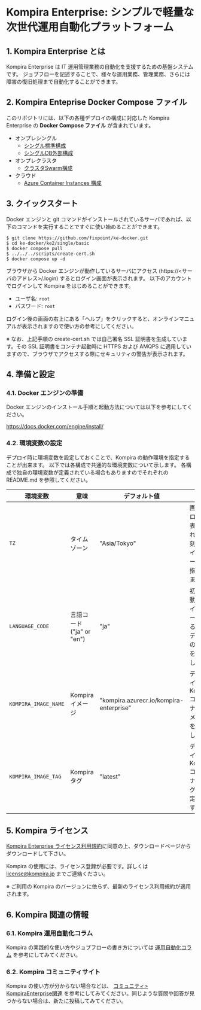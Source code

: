# Kompira Enterprise: シンプルで軽量な次世代運用自動化プラットフォーム

## 1. Kompira Enterprise とは

Kompira Enterprise は IT 運用管理業務の自動化を支援するための基盤システムです。
ジョブフローを記述することで、様々な運用業務、管理業務、さらには障害の復旧処理まで自動化することができます。

## 2. Kompira Enteprise Docker Compose ファイル

このリポジトリには、以下の各種デプロイの構成に対応した Kompira Enterprise の **Docker Compose ファイル** が含まれています。

* オンプレシングル
    * [シングル標準構成](ke2/single/basic)
    * [シングルDB外部構成](ke2/single/extdb)
* オンプレクラスタ
    * [クラスタSwarm構成](ke2/cluster/swarm)
* クラウド
    * [Azure Container Instances 構成](ke2/cloud/azureci)


## 3. クイックスタート

Docker エンジンと git コマンドがインストールされているサーバであれば、以下のコマンドを実行することですぐに使い始めることができます。

```
$ git clone https://github.com/fixpoint/ke-docker.git
$ cd ke-docker/ke2/single/basic
$ docker compose pull
$ ../../../scripts/create-cert.sh
$ docker compose up -d
```

ブラウザから Docker エンジンが動作しているサーバにアクセス (https://<サーバのアドレス>/.login) するとログイン画面が表示されます。
以下のアカウントでログインして Kompira をはじめることができます。

* ユーザ名: `root`
* パスワード: `root`

ログイン後の画面の右上にある「ヘルプ」をクリックすると、オンラインマニュアルが表示されますので使い方の参考にしてください。

※ なお、上記手順の create-cert.sh では自己署名 SSL 証明書を生成しています。その SSL 証明書をコンテナ起動時に HTTPS および AMQPS に適用していますので、ブラウザでアクセスする際にセキュリティの警告が表示されます。

## 4. 準備と設定
### 4.1. Docker エンジンの準備

Docker エンジンのインストール手順と起動方法については以下を参考にしてください。

https://docs.docker.com/engine/install/

### 4.2. 環境変数の設定

デプロイ時に環境変数を設定しておくことで、Kompira の動作環境を指定することが出来ます。
以下では各構成で共通的な環境変数について示します。
各構成で独自の環境変数が定義されている場合もありますのでそれぞれの README.md を参照してください。


| 環境変数                | 意味                        | デフォルト値                            | 備考                                                   |
| ----------------------- | --------------------------- | --------------------------------------- | ------------------------------------------------------ |
| `TZ`                    | タイムゾーン                | "Asia/Tokyo"                            | 画面やログで表示される時刻のタイムゾーンを指定します   |
| `LANGUAGE_CODE`         | 言語コード ("ja" or "en")   | "ja"                                    | 初回起動時にインポートする初期データの言語を指定します |
| `KOMPIRA_IMAGE_NAME`    | Kompira イメージ            | "kompira.azurecr.io/kompira-enterprise" | デプロイする Kompira コンテナのイメージを指定します    |
| `KOMPIRA_IMAGE_TAG`     | Kompira タグ                | "latest"                                | デプロイする Kompira コンテナのタグを指定します        |

## 5. Kompira ライセンス

[Kompira Enterprise ライセンス利用規約](https://www.kompira.jp/Kompira_terms.pdf)に同意の上、ダウンロードページからダウンロードして下さい。

Kompira の使用には、ライセンス登録が必要です。詳しくは [license@kompira.jp](mailto:license@kompira.jp) までご連絡ください。

※ ご利用の Kompira のバージョンに依らず、最新のライセンス利用規約が適用されます。

## 6. Kompira 関連の情報

### 6.1. Kompira 運用自動化コラム

Kompira の実践的な使い方やジョブフローの書き方については [運用自動化コラム](https://www.kompira.jp/column/) を参考にしてみてください。

### 6.2. Kompira コミュニティサイト

Kompira の使い方が分からない場合などは、 [コミュニティ> KompiraEnterprise関連](https://kompira.zendesk.com/hc/ja/community/topics/360000014321-KompiraEnterprise%E9%96%A2%E9%80%A3) を参考にしてみてください。同じような質問や回答が見つからない場合は、新たに投稿してみてください。
